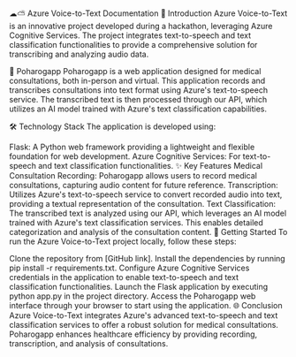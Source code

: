 ☁⛅️ Azure Voice-to-Text Documentation
🌟 Introduction
Azure Voice-to-Text is an innovative project developed during a hackathon, leveraging Azure Cognitive Services. The project integrates text-to-speech and text classification functionalities to provide a comprehensive solution for transcribing and analyzing audio data.

🏥 Poharogapp
Poharogapp is a web application designed for medical consultations, both in-person and virtual. This application records and transcribes consultations into text format using Azure's text-to-speech service. The transcribed text is then processed through our API, which utilizes an AI model trained with Azure's text classification capabilities.

🛠️ Technology Stack
The application is developed using:

Flask: A Python web framework providing a lightweight and flexible foundation for web development.
Azure Cognitive Services: For text-to-speech and text classification functionalities.
✨ Key Features
Medical Consultation Recording: Poharogapp allows users to record medical consultations, capturing audio content for future reference.
Transcription: Utilizes Azure's text-to-speech service to convert recorded audio into text, providing a textual representation of the consultation.
Text Classification: The transcribed text is analyzed using our API, which leverages an AI model trained with Azure's text classification services. This enables detailed categorization and analysis of the consultation content.
🚀 Getting Started
To run the Azure Voice-to-Text project locally, follow these steps:

Clone the repository from [GitHub link].
Install the dependencies by running pip install -r requirements.txt.
Configure Azure Cognitive Services credentials in the application to enable text-to-speech and text classification functionalities.
Launch the Flask application by executing python app.py in the project directory.
Access the Poharogapp web interface through your browser to start using the application.
🌐 Conclusion
Azure Voice-to-Text integrates Azure's advanced text-to-speech and text classification services to offer a robust solution for medical consultations. Poharogapp enhances healthcare efficiency by providing recording, transcription, and analysis of consultations.
